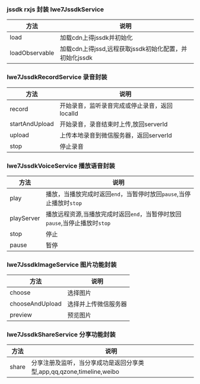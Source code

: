 ### jssdk rxjs 封装 Iwe7JssdkService
| 方法             | 说明                                   |
|----------------|--------------------------------------|
| load           | 加载cdn上得jssdk并初始化                     |
| loadObservable | 加载cdn上得jssd,远程获取jssdk初始化配置，并初始化jssdk |


### Iwe7JssdkRecordService 录音封装
| 方法             | 说明                         |
|----------------|----------------------------|
| record         | 开始录音，监听录音完成或停止录音，返回localId |
| startAndUpload | 开始录音，录音结束时上传,放回serverId    |
| upload         | 上传本地录音到微信服务器，返回serverId    |
| stop           | 停止录音                       |

### Iwe7JssdkVoiceService 播放语音封装
| 方法         | 说明                                              |
|------------|-------------------------------------------------|
| play       | 播放，当播放完成时返回`end`，当暂停时放回`pause`,当停止播放时`stop`     |
| playServer | 播放远程资源,当播放完成时返回`end`，当暂停时放回`pause`,当停止播放时`stop` |
| stop       | 停止                                              |
| pause      | 暂停                                              |


### Iwe7JssdkImageService 图片功能封装
| 方法              | 说明         |
|-----------------|------------|
| choose          | 选择图片       |
| chooseAndUpload | 选择并上传微信服务器 |
| preview         | 预览图片       |


### Iwe7JssdkShareService 分享功能封装
| 方法    | 说明                                         |
|-------|--------------------------------------------|
| share | 分享注册及监听，当分享成功是返回分享类型,app,qq,qzone,timeline,weibo |
